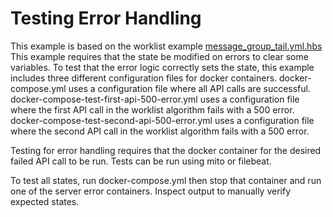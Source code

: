 # Testing Error Handling

This example is based on the worklist example 
[message_group_tail.yml.hbs](../message_group/message_group_tail.yml.hbs)
This example requires that the state be modified on errors to clear some variables.
To test that the error logic correctly sets the state, this example includes 
three different configuration files for docker containers.
docker-compose.yml uses a configuration file where all API calls are successful.
docker-compose-test-first-api-500-error.yml uses a configuration file where the
first API call in the worklist algorithm fails with a 500 error. 
docker-compose-test-second-api-500-error.yml uses a configuration file where the
second API call in the worklist algorithm fails with a 500 error.

Testing for error handling requires that the docker container for the desired
failed API call to be run. Tests can be run using mito or filebeat.

To test all states, run docker-compose.yml then stop that container and run
one of the server error containers. Inspect output to manually verify
expected states.